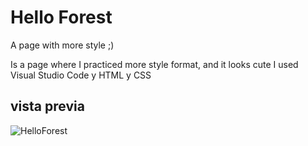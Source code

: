 # Hello Forest
A page with more style ;)

Is a page where I practiced more style format, and it looks cute
I used Visual Studio Code y HTML y CSS

## vista previa
![HelloForest](https://github.com/DenisseAndres/Forest/assets/151804415/80d8e01b-36e9-48ed-8df8-2b5b3785c8d3)

